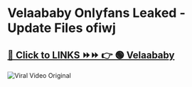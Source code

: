
 # Velaababy Onlyfans Leaked - Update Files ofiwj

## <h2><a href="https://clipsfans.com/Velaababy&ref=git">🔗 Click to LINKS ⏩⏩ 👉 🟢 Velaababy </a></h2>

<a href="https://clipsfans.com/Velaababy&ref=git" rel="nofollow" data-target="animated-image.originalLink"><img src="https://i.ibb.co.com/xMMVF88/686577567.gif" alt="Viral Video Original" style="max-width: 100%; display: inline-block;" data-target="animated-image.originalImage"></a>

